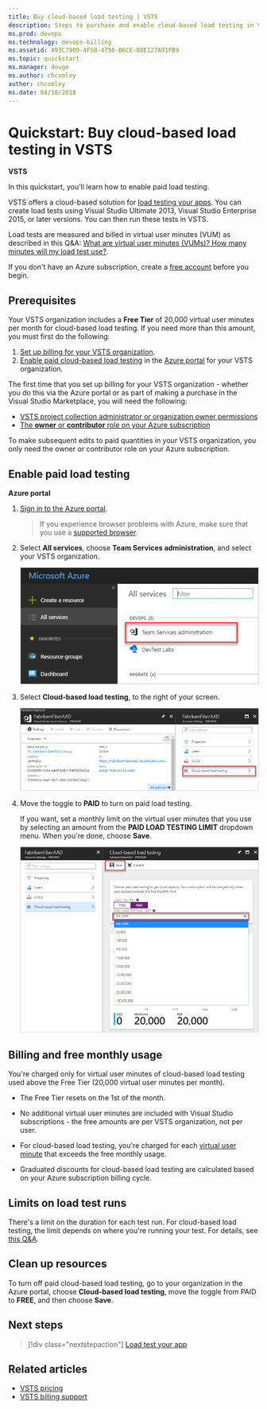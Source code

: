```yaml
---
title: Buy cloud-based load testing | VSTS
description: Steps to purchase and enable cloud-based load testing in VSTS (Visual Studio Online, VSO, VSTS) via the Azure portal
ms.prod: devops
ms.technology: devops-billing
ms.assetid: A93C7909-4F5B-4758-B6CE-8DE127A91FB9
ms.topic: quickstart
ms.manager: douge
ms.author: chcomley
author: chcomley
ms.date: 04/18/2018
---
```

[//]: # (monikerRange: 'vsts')

# Quickstart: Buy cloud-based load testing in VSTS

**VSTS**

In this quickstart, you'll learn how to enable paid load testing.

VSTS offers a cloud-based solution for [load testing your apps](../../test/load-test/index.md). You can create load tests using Visual Studio Ultimate 2013, Visual Studio Enterprise 2015, or later versions. You can then run these tests in VSTS.

Load tests are measured and billed in virtual user minutes (VUM) as described in  this Q&A: [What are virtual user minutes (VUMs)? How many minutes will my load test use?](../../test/load-test/reference-qa.md#VUM).

If you don't have an Azure subscription, create a [free account](https://azure.microsoft.com/en-us/free/?WT.mc_id=A261C142F) before you begin.

<a name="buy-load-testing"></a>

## Prerequisites

Your VSTS organization includes a **Free Tier** of 20,000 virtual user minutes per month for cloud-based load testing.
If you need more than this amount, you must first do the following:

1. [Set up billing for your VSTS organization](set-up-billing-for-your-organization-vs.md).
2. [Enable paid cloud-based load testing](#buy-load-testing) in the [Azure portal](https://portal.azure.com) for your VSTS organization.

The first time that you set up billing for your VSTS organization - whether you do this via the Azure portal or as part of making a purchase in the Visual Studio Marketplace, you will need the following:

* [VSTS project collection administrator or organization owner permissions](vsts-billing-faq.md#find-owner)
* [The **owner** or **contributor** role on your Azure subscription](add-backup-billing-managers.md)

To make subsequent edits to paid quantities in your VSTS organization, you only need the owner or contributor role on your Azure subscription.

## Enable paid load testing

**Azure portal**

1. [Sign in to the Azure portal](https://portal.azure.com/).

   >If you experience browser problems with Azure, make sure that you use a [supported browser](https://azure.microsoft.com/documentation/articles/azure-preview-portal-supported-browsers-devices/).

2. Select **All services**, choose **Team Services administration**, and select your VSTS organization.

   ![Browse, VSTS organizations, select your organization](../accounts/_img/_shared/azure-portal-team-services-administration.png)

3. Select **Cloud-based load testing**, to the right of your screen.

    ![Choose Settings, select cloud-based load testing](_img/get-more-build-load-testing/ap_vso_manageservices.png)

4. Move the toggle to **PAID** to turn on paid load testing.

    If you want, set a monthly limit on the virtual user minutes that you use by selecting an amount from the **PAID LOAD TESTING LIMIT** dropdown menu. When you're done, choose **Save**.

    ![Choose Paid, select an optional monthly limit, save changes](_img/get-more-build-load-testing/ap_vso_paidcloudloadtesting.png)

## Billing and free monthly usage

You're charged only for virtual user minutes of cloud-based load testing used above the Free Tier (20,000 virtual user minutes per month).

* The Free Tier resets on the 1st of the month.

* No additional virtual user minutes are included with Visual Studio subscriptions - the free amounts are per VSTS organization, not per user.

* For cloud-based load testing, you're charged for each 
   [virtual user minute](../../test/load-test/reference-qa.md#VUM) that exceeds the free monthly usage.

* Graduated discounts for cloud-based load testing are calculated based on your Azure subscription billing cycle.

## Limits on load test runs

There's a limit on the duration for each test run. For cloud-based load testing, the limit depends on where you're running your test.  For details, see [this Q&A](../../test/load-test/reference-qa.md#test-limits).

## Clean up resources

To turn off paid cloud-based load testing, go to your organization in the Azure portal, choose **Cloud-based load testing**, move the toggle from PAID to **FREE**, and then choose **Save**.

## Next steps

> [!div class="nextstepaction"]
> [Load test your app](../../test/load-test/get-started-simple-cloud-load-test.md)

## Related articles

* [VSTS pricing](https://azure.microsoft.com/pricing/details/visual-studio-team-services/)
* [VSTS billing support](https://visualstudio.microsoft.com/team-services/support/)
